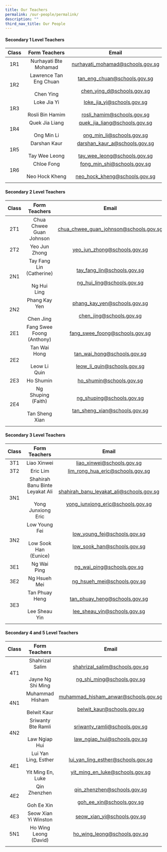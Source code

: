 ```yaml
---
title: Our Teachers
permalink: /our-people/permalink/
description: ""
third_nav_title: Our People
---
```

#### Secondary 1 Level Teachers

| Class | Form Teachers | Email |
|:---:|:---:|:---:|
| 1R1 | Nurhayati Bte Mohamad | nurhayati_mohamad@schools.gov.sg |
| 1R2 | Lawrence Tan Eng Chuan<br><br>Chen Ying | tan_eng_chuan@schools.gov.sg<br><br>chen_ying_d@schools.gov.sg|
| 1R3 | Loke Jia Yi<br><br>Rosli Bin Hamim |loke_jia_yi@schools.gov.sg<br><br>rosli_hamim@schools.gov.sg  |
| 1R4 | Quek Jia Liang<br><br>Ong Min Li | quek_jia_liang@schools.gov.sg<br><br>ong_min_li@schools.gov.sg |
| 1R5 | Darshan Kaur<br><br>Tay Wee Leong | darshan_kaur_a@schools.gov.sg<br><br>tay_wee_leong@schools.gov.sg |
| 1R6 | Chloe Fong<br><br>Neo Hock Kheng | fong_min_shi@schools.gov.sg<br><br>neo_hock_kheng@schools.gov.sg |
|  |  |  |

#### Secondary 2 Level Teachers 

| Class | Form Teachers | Email |
|:---:|:---:|:---:|
| 2T1 | Chua Chwee Guan Johnson | chua_chwee_guan_johnson@schools.gov.sg |
| 2T2 | Yeo Jun Zhong | yeo_jun_zhong@schools.gov.sg |
| 2N1 | Tay Fang Lin (Catherine)<br><br>Ng Hui Ling | tay_fang_lin@schools.gov.sg <br><br>ng_hui_ling@schools.gov.sg|
| 2N2 | Phang Kay Yen<br><br>Chen Jing | phang_kay_yen@schools.gov.sg <br><br> chen_jing@schools.gov.sg|
| 2E1 | Fang Swee Foong (Anthony) | fang_swee_foong@schools.gov.sg |
| 2E2 | Tan Wai Hong<br><br>Leow Li Quin | tan_wai_hong@schools.gov.sg<br><br>leow_li_quin@schools.gov.sg |
| 2E3 | Ho Shumin | ho_shumin@schools.gov.sg  |
| 2E4| Ng Shuping (Faith)<br><br>Tan Sheng Xian | ng_shuping@schools.gov.sg<br><br>tan_sheng_xian@schools.gov.sg |
|  |  |  |

#### Secondary 3 Level Teachers

| Class | Form Teachers | Email |
|:---:|:---:|:---:|
| 3T1 |  Liao Xinwei | liao_xinwei@schools.gov.sg |
| 3T2 | Eric Lim | lim_rong_hua_eric@schools.gov.sg |
| 3N1 | Shahirah Banu Binte Leyakat Ali<br><br>Yong Junxiong Eric | shahirah_banu_leyakat_ali@schools.gov.sg<br><br>yong_junxiong_eric@schools.gov.sg |
| 3N2 | Low Young Fei<br><br>Low Sook Han (Eunice) | low_young_fei@schools.gov.sg<br><br>low_sook_han@schools.gov.sg |
| 3E1 | Ng Wai Ping | ng_wai_ping@schools.gov.sg |
| 3E2 | Ng Hsueh Mei | ng_hsueh_mei@schools.gov.sg |
| 3E3 | Tan Phuay Heng <br><br>Lee Sheau Yin| tan_phuay_heng@schools.gov.sg <br><br>lee_sheau_yin@schools.gov.sg |
|  |  |  |

#### Secondary 4 and 5 Level Teachers

| Class | Form Teachers | Email |
|:---:|:---:|:---:|
| 4T1 | Shahrizal Salim<br><br>Jayne Ng Shi Ming | shahrizal_salim@schools.gov.sg<br><br>ng_shi_ming@schools.gov.sg |
| 4N1| Muhammad Hisham <br><br>Belwit Kaur| muhammad_hisham_anwar@schools.gov.sg<br><br>belwit_kaur@schools.gov.sg |
| 4N2 | Sriwanty Bte Ramli<br><br>Law Ngiap Hui | sriwanty_ramli@schools.gov.sg <br><br>law_ngiap_hui@schools.gov.sg|
| 4E1 | Lui Yan Ling, Esther <br><br>Yit Ming En, Luke| lui_yan_ling_esther@schools.gov.sg <br><br>yit_ming_en_luke@schools.gov.sg|
| 4E2| Qin Zhenzhen <br><br>Goh Ee Xin| qin_zhenzhen@schools.gov.sg <br><br>goh_ee_xin@schools.gov.sg|
| 4E3 | Seow Xian Yi Winston | seow_xian_yi@schools.gov.sg |
| 5N1 | Ho Wing Leong (David) | ho_wing_leong@schools.gov.sg |
|  |  |  |